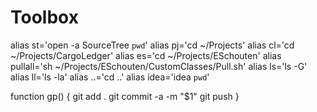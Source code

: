 # Toolbox

alias st='open -a SourceTree `pwd`'
alias pj='cd ~/Projects'
alias cl='cd ~/Projects/CargoLedger'
alias es='cd ~/Projects/ESchouten'
alias pullall='sh ~/Projects/ESchouten/CustomClasses/Pull.sh'
alias ls='ls -G'
alias ll='ls -la'
alias ..='cd ..'
alias idea='idea `pwd`'

function gp() {
    git add .
    git commit -a -m "$1"
    git push
}
